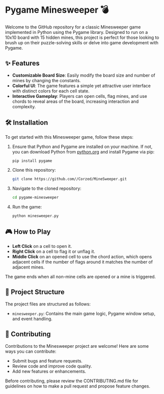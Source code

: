 # Pygame Minesweeper :bomb:

Welcome to the GitHub repository for a classic Minesweeper game implemented in Python using the Pygame library. Designed to run on a 10x10 board with 15 hidden mines, this project is perfect for those looking to brush up on their puzzle-solving skills or delve into game development with Pygame.

## :sparkles: Features

- **Customizable Board Size**: Easily modify the board size and number of mines by changing the constants.
- **Colorful UI**: The game features a simple yet attractive user interface with distinct colors for each cell state.
- **Interactive Gameplay**: Players can open cells, flag mines, and use chords to reveal areas of the board, increasing interaction and complexity.

## :hammer_and_wrench: Installation

To get started with this Minesweeper game, follow these steps:

1. Ensure that Python and Pygame are installed on your machine. If not, you can download Python from [python.org](https://www.python.org/) and install Pygame via pip:

   ```bash
   pip install pygame
   ```

2. Clone this repository:

   ```bash
   git clone https://github.com//Corzed/MineSweeper.git
   ```

3. Navigate to the cloned repository:

   ```bash
   cd pygame-minesweeper
   ```

4. Run the game:

   ```bash
   python minesweeper.py
   ```

## :video_game: How to Play

- **Left Click** on a cell to open it.
- **Right Click** on a cell to flag it or unflag it.
- **Middle Click** on an opened cell to use the chord action, which opens adjacent cells if the number of flags around it matches the number of adjacent mines.

The game ends when all non-mine cells are opened or a mine is triggered.

## :open_file_folder: Project Structure

The project files are structured as follows:

- `minesweeper.py`: Contains the main game logic, Pygame window setup, and event handling.

## :handshake: Contributing

Contributions to the Minesweeper project are welcome! Here are some ways you can contribute:

- Submit bugs and feature requests.
- Review code and improve code quality.
- Add new features or enhancements.

Before contributing, please review the CONTRIBUTING.md file for guidelines on how to make a pull request and propose feature changes.

